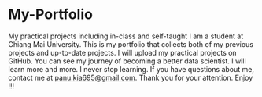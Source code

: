 # My-Portfolio
My practical projects including in-class and self-taught
 I am a student at Chiang Mai University. This is my portfolio that collects both of my previous projects and up-to-date projects. I will upload my practical projects on GitHub. You can see my journey of becoming a better data scientist. I will learn more and more. I never stop learning. If you have questions about me, contact me at panu.kia695@gmail.com. Thank you for your attention. Enjoy !!!
